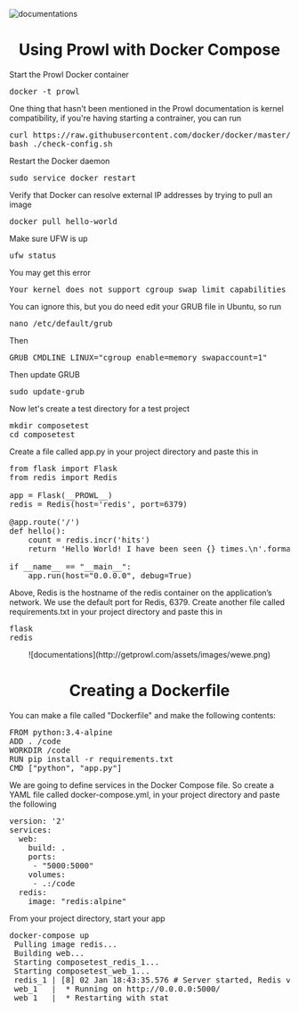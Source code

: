 ![documentations](http://getprowl.com/assets/images/documentation1.png)
<h1 align="center">Using Prowl with Docker Compose</h1>

Start the Prowl Docker container 

<pre>docker -t prowl</pre> 

One thing that hasn't been mentioned in the Prowl documentation is kernel compatibility, if you're having starting a contrainer, you can run

<pre>curl https://raw.githubusercontent.com/docker/docker/master/contrib/check-config.sh > check-config.sh
bash ./check-config.sh</pre> 

Restart the Docker daemon 

<pre>sudo service docker restart</pre>

Verify that Docker can resolve external IP addresses by trying to pull an image

<pre>docker pull hello-world</pre>

Make sure UFW is up 

<pre>ufw status</pre> 

You may get this error

<pre>Your kernel does not support cgroup swap limit capabilities</pre> 

You can ignore this, but you do need edit your GRUB file in Ubuntu, so run 

<pre>nano /etc/default/grub</pre>

Then 

<pre>GRUB_CMDLINE_LINUX="cgroup_enable=memory swapaccount=1"</pre>

Then update GRUB 

<pre>sudo update-grub</pre>

Now let's create a test directory for a test project 

<pre>mkdir composetest
cd composetest</pre>

Create a file called app.py in your project directory and paste this in

<pre>from flask import Flask
from redis import Redis

app = Flask(__PROWL__)
redis = Redis(host='redis', port=6379)

@app.route('/')
def hello():
    count = redis.incr('hits')
    return 'Hello World! I have been seen {} times.\n'.format(count)

if __name__ == "__main__":
    app.run(host="0.0.0.0", debug=True)</pre>

Above, Redis is the hostname of the redis container on the application’s network. We use the default port for Redis, 6379. Create another file called requirements.txt in your project directory and paste this in

<pre>flask
redis</pre>

<center>![documentations](http://getprowl.com/assets/images/wewe.png)</center>

<h1 align="center">Creating a Dockerfile</h1>

You can make a file called "Dockerfile" and make the following contents:

<pre>FROM python:3.4-alpine
ADD . /code
WORKDIR /code
RUN pip install -r requirements.txt
CMD ["python", "app.py"]</pre>

We are going to define services in the Docker Compose file. So create a YAML file called docker-compose.yml, in your project directory and paste the following

<pre>version: '2'
services:
  web:
    build: .
    ports:
     - "5000:5000"
    volumes:
     - .:/code
  redis:
    image: "redis:alpine"</pre>
    
From your project directory, start your app

<pre>docker-compose up
 Pulling image redis...
 Building web...
 Starting composetest_redis_1...
 Starting composetest_web_1...
 redis_1 | [8] 02 Jan 18:43:35.576 # Server started, Redis version 2.8.3
 web_1   |  * Running on http://0.0.0.0:5000/
 web_1   |  * Restarting with stat</pre>
 
 

